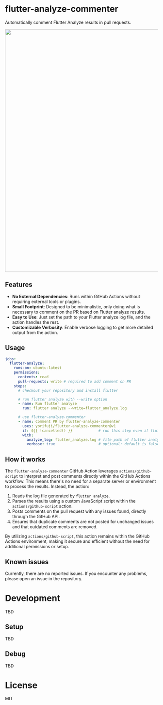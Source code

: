 # flutter-analyze-commenter

Automatically comment Flutter Analyze results in pull requests.

<img width="800" src="https://github.com/yorifuji/flutter-analyze-commenter/assets/583917/2f40f92d-4731-4eb6-98d4-85c8d00998f8">

## Features

- **No External Dependencies**: Runs within GitHub Actions without requiring external tools or plugins.
- **Small Footprint**: Designed to be minimalistic, only doing what is necessary to comment on the PR based on Flutter analyze results.
- **Easy to Use**: Just set the path to your Flutter analyze log file, and the action handles the rest.
- **Customizable Verbosity**: Enable verbose logging to get more detailed output from the action.

## Usage

```yaml
jobs:
  flutter-analyze:
    runs-on: ubuntu-latest
    permissions:
      contents: read
      pull-requests: write # required to add comment on PR
    steps:
      # checkout your repository and install flutter

      # run flutter analyze with --write option
      - name: Run flutter analyze
        run: flutter analyze --write=flutter_analyze.log

      # use flutter-analyze-commenter
      - name: Comment PR by flutter-analyze-commenter
        uses: yorifuji/flutter-analyze-commenter@v1
        if: ${{ !cancelled() }}            # run this step even if flutter analyze fails
        with:
          analyze_log: flutter_analyze.log # file path of flutter analyze log
          verbose: true                    # optional: default is false
```

## How it works

The `flutter-analyze-commenter` GitHub Action leverages `actions/github-script` to interpret and post comments directly within the GitHub Actions workflow. This means there's no need for a separate server or environment to process the results. Instead, the action:

1. Reads the log file generated by `flutter analyze`.
2. Parses the results using a custom JavaScript script within the `actions/github-script` action.
3. Posts comments on the pull request with any issues found, directly through the GitHub API.
4. Ensures that duplicate comments are not posted for unchanged issues and that outdated comments are removed.

By utilizing `actions/github-script`, this action remains within the GitHub Actions environment, making it secure and efficient without the need for additional permissions or setup.

## Known issues

Currently, there are no reported issues. If you encounter any problems, please open an issue in the repository.

# Development

TBD

## Setup

TBD

## Debug

TBD

# License

MIT
